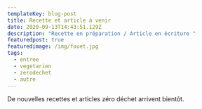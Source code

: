 ```yaml
---
templateKey: blog-post
title: Recette et article à venir
date: 2020-09-13T14:43:51.129Z
description: "Recette en préparation / Article en écriture "
featuredpost: true
featuredimage: /img/fouet.jpg
tags:
  - entree
  - vegetarien
  - zerodechet
  - autre
---
```


De nouvelles recettes et articles zéro déchet arrivent bientôt.

